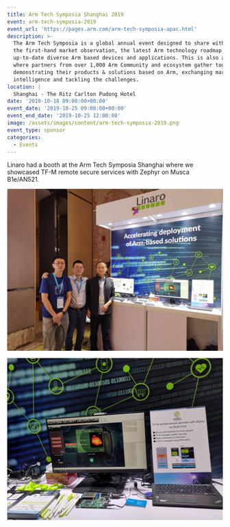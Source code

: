 ```yaml
---
title: Arm Tech Symposia Shanghai 2019
event: arm-tech-symposia-2019
event_url: 'https://pages.arm.com/arm-tech-symposia-apac.html'
description: >-
  The Arm Tech Symposia is a global annual event designed to share with audience
  the first-hand market observation, the latest Arm technology roadmap, the
  up-to-date diverse Arm based devices and applications. This is also a platform
  where partners from over 1,000 Arm Community and ecosystem gather together
  demonstrating their products & solutions based on Arm, exchanging market
  intelligence and tackling the challenges.
location: |
  Shanghai - The Ritz Carlton Pudong Hotel
date: '2019-10-18 09:00:00+00:00'
event_date: '2019-10-25 09:00:00+00:00'
event_end_date: '2019-10-25 12:00:00'
image: /assets/images/content/arm-tech-symposia-2019.png
event_type: sponsor
categories:
  - Events
---
```

Linaro had a booth at the Arm Tech Symposia Shanghai where we showcased TF-M remote secure services with Zephyr on Musca B1e/AN521.

![](/assets/images/content/tech-symposia-1.jpg "The team at the Linaro booth")

![](/assets/images/content/tech-symposia-2.jpg "The Demo: TF-M remote secure services with Zephyr on Musca B1e/AN521")
